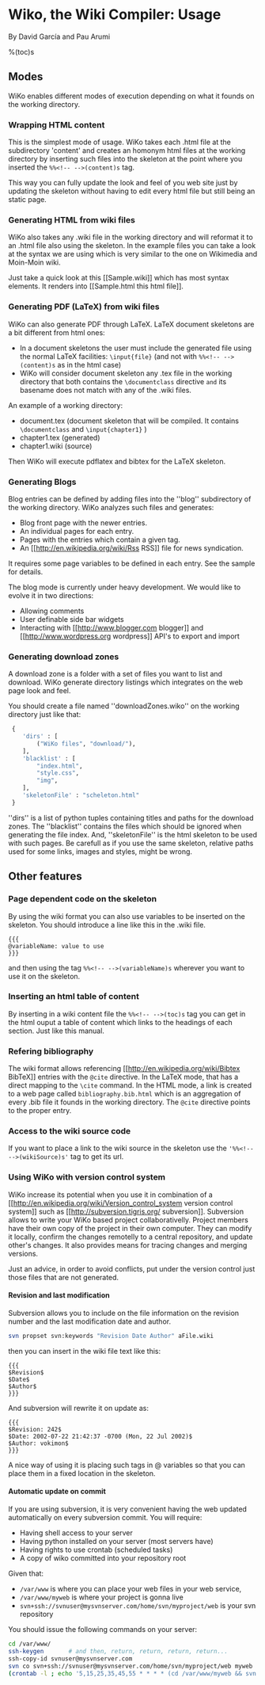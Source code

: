 ﻿# Wiko, the Wiki Compiler: Usage

By David García and Pau Arumi

%(toc)s

## Modes

WiKo enables different modes of execution
depending on what it founds on the working directory.

### Wrapping HTML content

This is the simplest mode of usage.
WiKo takes each .html file at the subdirectory 'content'
and creates an homonym html files at the working
directory by inserting such files into the skeleton
at the point where you inserted the `%%<!-- -->(content)s` tag.

This way you can fully update the look and feel of you web site
just by updating the skeleton without having to edit every html file
but still being an static page.

<!-- [[wikosample-htmlcontent.zip Sample WiKo project using html content]] -->

### Generating HTML from wiki files

WiKo also takes any .wiki file in the working directory
and will reformat it to an .html file also using the skeleton.
In the example files you can take a look at the syntax we are using
which is very similar to the one on Wikimedia and Moin-Moin wiki.

Just take a quick look at this [[Sample.wiki]] which has most syntax elements.
It renders into [[Sample.html this html file]].

<!-- [[wikosample-wikicontent.zip Sample WiKo project using wiki content]] -->

### Generating PDF (LaTeX) from wiki files

WiKo can also generate PDF through LaTeX. LaTeX document skeletons are a bit different from html ones:
* In a document skeletons the user must include the generated file using the normal LaTeX facilities: `\input{file}` (and not with `%%<!-- -->(content)s` as in the html case)
* WiKo will consider document skeleton any .tex file in the working directory that both contains the `\documentclass` directive `and` its basename does not match with any of the .wiki files.

An example of a working directory:
* document.tex (document skeleton that will be compiled. It contains `\documentclass` and `\input{chapter1}` )
* chapter1.tex (generated)
* chapter1.wiki (source)

Then WiKo will execute pdflatex and bibtex for the LaTeX skeleton.



<!-- [[wikosample-article.zip Sample WiKo project for a PDF article]] -->

### Generating Blogs

Blog entries can be defined by adding files into the
''blog'' subdirectory of the working directory.
WiKo analyzes such files and generates:
* Blog front page with the newer entries.
* An individual pages for each entry.
* Pages with the entries which contain a given tag.
* An [[http://en.wikipedia.org/wiki/Rss RSS]] file for news syndication.

It requires some page variables to be defined in each entry.
See the sample for details.

The blog mode is currently under heavy development.
We would like to evolve it in two directions:
* Allowing comments
* User definable side bar widgets
* Interacting with [[http://www.blogger.com blogger]] and [[http://www.wordpress.org wordpress]] API's to export and import

<!-- [[wikosample-blog.zip Sample WiKo project for a blog]] -->

### Generating download zones

A download zone is a folder with a set of files you want to list and download.
WiKo generate directory listings which integrates on the web page look and feel.

You should create a file named ''downloadZones.wiko'' on the working directory
just like that:
```python
 {
	'dirs' : [
		("WiKo files", "download/"),
	],
	'blacklist' : [
		"index.html",
		"style.css",
		"img",
	],
	'skeletonFile' : "scheleton.html"
 }
```


''dirs'' is a list of python tuples containing titles and paths for the download zones.
The ''blacklist'' contains the files which should be ignored when generating the file index.
And, ''skeletonFile'' is the html skeleton to be used with such pages.
Be carefull as if you use the same skeleton, relative paths used for some links, images and styles,
might be wrong.


## Other features

### Page dependent code on the skeleton

By using the wiki format you can also use variables to be inserted
on the skeleton.
You should introduce a line like this in the .wiki file.

	{{{
	@variableName: value to use
	}}}

and then using the tag `%%<!-- -->(variableName)s` wherever you want to use it on the skeleton.

### Inserting an html table of content

By inserting in a wiki content file the `%%<!-- -->(toc)s` tag you can get
in the html ouput a table of content which links to the headings of each section.
Just like this manual.

### Refering bibliography

The wiki format allows referencing [[http://en.wikipedia.org/wiki/Bibtex BibTeX]] entries
with the `@cite` directive.
In the LaTeX mode, that has a direct mapping to the `\cite` command.
In the HTML mode, a link is created to a web page called `bibliography.bib.html`
which is an aggregation of every .bib file it founds in the working directory.
The `@cite` directive points to the proper entry.

### Access to the wiki source code

If you want to place a link to the wiki source in the skeleton
use the `'%%<!-- -->(wikiSource)s'` tag to get its url.

### Using WiKo with version control system

WiKo increase its potential when you use it in combination of a
[[http://en.wikipedia.org/wiki/Version_control_system version control system]]
such as [[http://subversion.tigris.org/ subversion]].
Subversion allows to write your WiKo based project collaborativelly.
Project members have their own copy of the project in their own computer.
They can modify it locally, confirm the changes remotelly to a central repository,
and update other's changes.
It also provides means for tracing changes and merging versions.

Just an advice, in order to avoid conflicts,
put under the version control just those files that are not generated.

#### Revision and last modification

Subversion allows you to include on the file information on the revision
number and the last modification date and author.

```bash
svn propset svn:keywords "Revision Date Author" aFile.wiki
```

then you can insert in the wiki file text like this:

	{{{
	$Revision$
	$Date$
	$Author$
	}}}

And subversion will rewrite it on update as:

	{{{
	$Revision: 242$
	$Date: 2002-07-22 21:42:37 -0700 (Mon, 22 Jul 2002)$
	$Author: vokimon$
	}}}

A nice way of using it is placing such tags in @ variables
so that you can place them in a fixed location in the skeleton.

#### Automatic update on commit

If you are using subversion, it is very convenient having
the web updated automatically on every subversion commit.
You will require:

* Having shell access to your server
* Having python installed on your server (most servers have)
* Having rights to use crontab (scheduled tasks)
* A copy of wiko committed into your repository root

Given that:

* `/var/www` is where you can place your web files in your web service,
* `/var/www/myweb` is where your project is gonna live
* `svn+ssh://svnuser@mysvnserver.com/home/svn/myproject/web` is your svn repository

You should issue the following commands on your server:

```bash
cd /var/www/
ssh-keygen       # and then, return, return, return, return...
ssh-copy-id svnuser@mysvnserver.com
svn co svn+ssh://svnuser@mysvnserver.com/home/svn/myproject/web myweb
(crontab -l ; echo '5,15,25,35,45,55 * * * * (cd /var/www/myweb && svn up && ./wiko) 2>&1 | cat > /var/www/myweb/err') | crontab -
```






